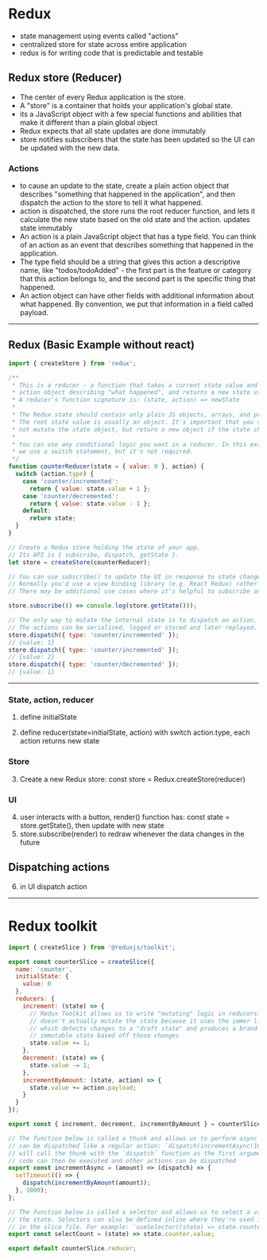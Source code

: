 # Redux

- state management using events called "actions"
- centralized store for state across entire application
- redux is for writing code that is predictable and testable

## Redux store (Reducer)

- The center of every Redux application is the store.
- A "store" is a container that holds your application's global state.
- its a JavaScript object with a few special functions and abilities that make it different than a plain global object
- Redux expects that all state updates are done immutably
- store notifies subscribers that the state has been updated so the UI can be updated with the new data.

### Actions

- to cause an update to the state, create a plain action object that describes "something that happened in the application", and then dispatch the action to the store to tell it what happened.
- action is dispatched, the store runs the root reducer function, and lets it calculate the new state based on the old state and the action. updates state immutably
- An action is a plain JavaScript object that has a type field. You can think of an action as an event that describes something that happened in the application.
- The type field should be a string that gives this action a descriptive name, like "todos/todoAdded" - the first part is the feature or category that this action belongs to, and the second part is the specific thing that happened.
- An action object can have other fields with additional information about what happened. By convention, we put that information in a field called payload.

---

## Redux (Basic Example without react)

```js
import { createStore } from 'redux';

/**
 * This is a reducer - a function that takes a current state value and an
 * action object describing "what happened", and returns a new state value.
 * A reducer's function signature is: (state, action) => newState
 *
 * The Redux state should contain only plain JS objects, arrays, and primitives.
 * The root state value is usually an object. It's important that you should
 * not mutate the state object, but return a new object if the state changes.
 *
 * You can use any conditional logic you want in a reducer. In this example,
 * we use a switch statement, but it's not required.
 */
function counterReducer(state = { value: 0 }, action) {
  switch (action.type) {
    case 'counter/incremented':
      return { value: state.value + 1 };
    case 'counter/decremented':
      return { value: state.value - 1 };
    default:
      return state;
  }
}

// Create a Redux store holding the state of your app.
// Its API is { subscribe, dispatch, getState }.
let store = createStore(counterReducer);

// You can use subscribe() to update the UI in response to state changes.
// Normally you'd use a view binding library (e.g. React Redux) rather than subscribe() directly.
// There may be additional use cases where it's helpful to subscribe as well.

store.subscribe(() => console.log(store.getState()));

// The only way to mutate the internal state is to dispatch an action.
// The actions can be serialized, logged or stored and later replayed.
store.dispatch({ type: 'counter/incremented' });
// {value: 1}
store.dispatch({ type: 'counter/incremented' });
// {value: 2}
store.dispatch({ type: 'counter/decremented' });
// {value: 1}
```

---

### State, action, reducer

1. define initialState

2. define reducer(state=initialState, action) with switch action.type, each action returns new state

### Store

3. Create a new Redux store: const store = Redux.createStore(reducer)

### UI

4. user interacts with a button, render() function has: const state = store.getState(), then update with new state
5. store.subscribe(render) to redraw whenever the data changes in the future

## Dispatching actions

6. in UI dispatch action

---

# Redux toolkit

```js
import { createSlice } from '@reduxjs/toolkit';

export const counterSlice = createSlice({
  name: 'counter',
  initialState: {
    value: 0
  },
  reducers: {
    increment: (state) => {
      // Redux Toolkit allows us to write "mutating" logic in reducers. It
      // doesn't actually mutate the state because it uses the immer library,
      // which detects changes to a "draft state" and produces a brand new
      // immutable state based off those changes
      state.value += 1;
    },
    decrement: (state) => {
      state.value -= 1;
    },
    incrementByAmount: (state, action) => {
      state.value += action.payload;
    }
  }
});

export const { increment, decrement, incrementByAmount } = counterSlice.actions;

// The function below is called a thunk and allows us to perform async logic. It
// can be dispatched like a regular action: `dispatch(incrementAsync(10))`. This
// will call the thunk with the `dispatch` function as the first argument. Async
// code can then be executed and other actions can be dispatched
export const incrementAsync = (amount) => (dispatch) => {
  setTimeout(() => {
    dispatch(incrementByAmount(amount));
  }, 1000);
};

// The function below is called a selector and allows us to select a value from
// the state. Selectors can also be defined inline where they're used instead of
// in the slice file. For example: `useSelector((state) => state.counter.value)`
export const selectCount = (state) => state.counter.value;

export default counterSlice.reducer;
```

